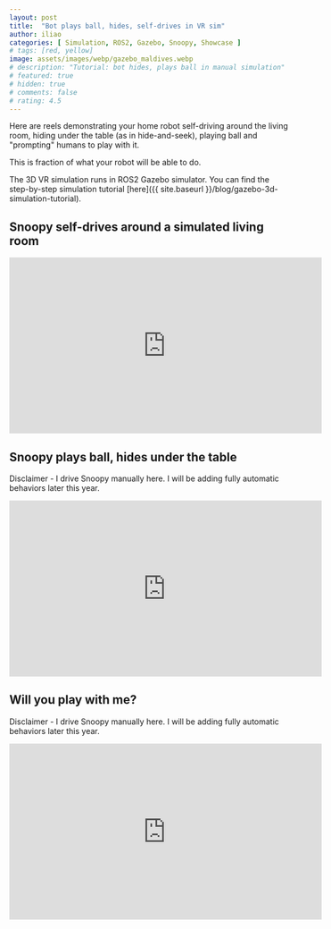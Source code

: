 ```yaml
---
layout: post
title:  "Bot plays ball, hides, self-drives in VR sim"
author: iliao
categories: [ Simulation, ROS2, Gazebo, Snoopy, Showcase ]
# tags: [red, yellow]
image: assets/images/webp/gazebo_maldives.webp
# description: "Tutorial: bot hides, plays ball in manual simulation"
# featured: true
# hidden: true
# comments: false
# rating: 4.5
---
```

Here are reels demonstrating your home
robot self-driving around the living room, hiding under the table (as in hide-and-seek),
playing ball and "prompting" humans to play with it.

This is fraction of what your robot will be able to do.

The 3D VR simulation runs in ROS2 Gazebo simulator. You can find the step-by-step simulation tutorial
[here]({{ site.baseurl }}/blog/gazebo-3d-simulation-tutorial).

## Snoopy self-drives around a simulated living room
<div class="text-center">
<iframe width="560" height="315" src="https://www.youtube.com/embed/H4EWHLwpE1w?si=sRpGFDHH_JMy4vx_" title="YouTube video player" frameborder="0" allow="accelerometer; autoplay; clipboard-write; encrypted-media; gyroscope; picture-in-picture; web-share" allowfullscreen></iframe>
</div>

## Snoopy plays ball, hides under the table
Disclaimer - I drive Snoopy manually here. I will be adding fully automatic behaviors later this year.
<div class="text-center">
<iframe width="560" height="315" src="https://www.youtube.com/embed/uZ3i57j0JgY?si=0qU3E98t2nCkRX2Z" title="YouTube video player" frameborder="0" allow="accelerometer; autoplay; clipboard-write; encrypted-media; gyroscope; picture-in-picture; web-share" allowfullscreen></iframe>
</div>

## Will you play with me?
Disclaimer - I drive Snoopy manually here. I will be adding fully automatic behaviors later this year.
<div class="text-center">
<iframe width="560" height="315" src="https://www.youtube.com/embed/bDP7QfPtDq0?si=Rj3htMv_JkN61W10" title="YouTube video player" frameborder="0" allow="accelerometer; autoplay; clipboard-write; encrypted-media; gyroscope; picture-in-picture; web-share" allowfullscreen></iframe>
</div>
